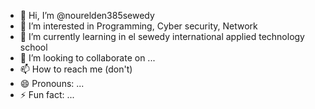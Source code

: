 - 👋 Hi, I’m @nourelden385sewedy
- 👀 I’m interested in Programming, Cyber security, Network
- 🌱 I’m currently learning in el sewedy international applied technology school
- 💞️ I’m looking to collaborate on ...
- 📫 How to reach me (don't)
- 😄 Pronouns: ...
- ⚡ Fun fact: ...

<!---
nourelden385sewedy/nourelden385sewedy is a ✨ special ✨ repository because its `README.md` (this file) appears on your GitHub profile.
You can click the Preview link to take a look at your changes.
--->
